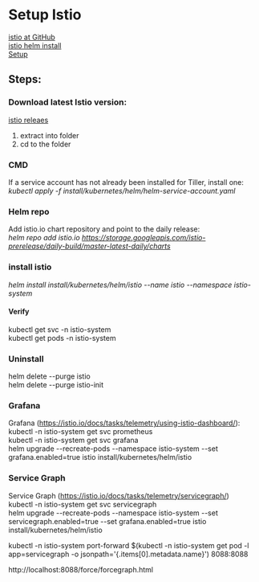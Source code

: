 # Setup Istio

[istio at GitHub](https://github.com/istio/istio/tree/master/install/kubernetes/helm/istio)   
[istio helm install](https://istio.io/docs/setup/kubernetes/helm-install/)  
[Setup](https://istio.io/docs/setup/kubernetes/)  

## Steps:
### Download latest Istio version:

[istio releaes](https://github.com/istio/istio/releases)  

1. extract into folder  
2. cd to the folder  

### CMD
If a service account has not already been installed for Tiller, install one:  
*kubectl apply -f install/kubernetes/helm/helm-service-account.yaml*  

### Helm repo
Add istio.io chart repository and point to the daily release:  
*helm repo add istio.io https://storage.googleapis.com/istio-prerelease/daily-build/master-latest-daily/charts*  

### install istio 
*helm install install/kubernetes/helm/istio --name istio --namespace istio-system*    

#### Verify
kubectl get svc -n istio-system  
kubectl get pods -n istio-system

### Uninstall 
helm delete --purge istio  
helm delete --purge istio-init  
### Grafana
Grafana (https://istio.io/docs/tasks/telemetry/using-istio-dashboard/):  
kubectl -n istio-system get svc prometheus  
kubectl -n istio-system get svc grafana  
helm upgrade --recreate-pods --namespace istio-system --set grafana.enabled=true istio install/kubernetes/helm/istio  

### Service Graph
Service Graph (https://istio.io/docs/tasks/telemetry/servicegraph/)  
kubectl -n istio-system get svc servicegraph  
helm upgrade --recreate-pods --namespace istio-system --set servicegraph.enabled=true --set grafana.enabled=true istio install/kubernetes/helm/istio  

kubectl -n istio-system port-forward $(kubectl -n istio-system get pod -l app=servicegraph -o jsonpath='{.items[0].metadata.name}') 8088:8088  

http://localhost:8088/force/forcegraph.html  

